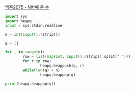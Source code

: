 [백준2075 - N번째 큰 수](https://www.acmicpc.net/problem/2075)

```python
import sys 
import heapq 
input = sys.stdin.readline 

n = int(input().rstrip()) 

q = [] 

for _ in range(n): 
		row = list(map(int, input().rstrip().split(" "))) 
		for r in row: 
				heapq.heappush(q, r)
		while(len(q) > n): 
				heapq.heappop(q) 

print(heapq.heappop(q))
```
